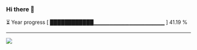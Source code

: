 ### Hi there 👋

⏳ Year progress [ ████████████▁▁▁▁▁▁▁▁▁▁▁▁▁▁▁▁▁▁ ] 41.19 %

---
![](https://komarev.com/ghpvc/?username=ChrisE217&color=656d6f&abbreviated=true&label=Views&style=for-the-badge)

